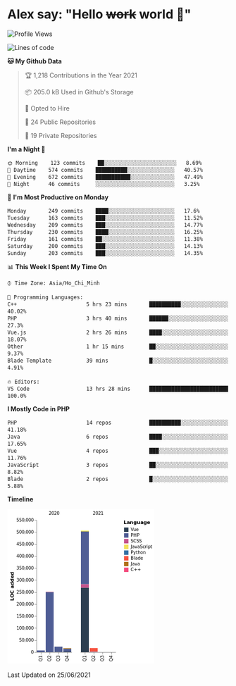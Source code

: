 # Alex say: "Hello ~~work~~ world 🐾"

<!--START_SECTION:waka-->
![Profile Views](http://img.shields.io/badge/Profile%20Views-0-blue)

![Lines of code](https://img.shields.io/badge/From%20Hello%20World%20I%27ve%20Written-820442%20lines%20of%20code-blue)

**🐱 My Github Data** 

> 🏆 1,218 Contributions in the Year 2021
 > 
> 📦 205.0 kB Used in Github's Storage 
 > 
> 💼 Opted to Hire
 > 
> 📜 24 Public Repositories 
 > 
> 🔑 19 Private Repositories  
 > 
**I'm a Night 🦉** 

```text
🌞 Morning    123 commits    ██░░░░░░░░░░░░░░░░░░░░░░░   8.69% 
🌆 Daytime    574 commits    ██████████░░░░░░░░░░░░░░░   40.57% 
🌃 Evening    672 commits    ███████████░░░░░░░░░░░░░░   47.49% 
🌙 Night      46 commits     ░░░░░░░░░░░░░░░░░░░░░░░░░   3.25%

```
📅 **I'm Most Productive on Monday** 

```text
Monday       249 commits    ████░░░░░░░░░░░░░░░░░░░░░   17.6% 
Tuesday      163 commits    ███░░░░░░░░░░░░░░░░░░░░░░   11.52% 
Wednesday    209 commits    ███░░░░░░░░░░░░░░░░░░░░░░   14.77% 
Thursday     230 commits    ████░░░░░░░░░░░░░░░░░░░░░   16.25% 
Friday       161 commits    ██░░░░░░░░░░░░░░░░░░░░░░░   11.38% 
Saturday     200 commits    ███░░░░░░░░░░░░░░░░░░░░░░   14.13% 
Sunday       203 commits    ███░░░░░░░░░░░░░░░░░░░░░░   14.35%

```


📊 **This Week I Spent My Time On** 

```text
⌚︎ Time Zone: Asia/Ho_Chi_Minh

💬 Programming Languages: 
C++                      5 hrs 23 mins       ██████████░░░░░░░░░░░░░░░   40.02% 
PHP                      3 hrs 40 mins       ██████░░░░░░░░░░░░░░░░░░░   27.3% 
Vue.js                   2 hrs 26 mins       ████░░░░░░░░░░░░░░░░░░░░░   18.07% 
Other                    1 hr 15 mins        ██░░░░░░░░░░░░░░░░░░░░░░░   9.37% 
Blade Template           39 mins             █░░░░░░░░░░░░░░░░░░░░░░░░   4.91%

🔥 Editors: 
VS Code                  13 hrs 28 mins      █████████████████████████   100.0%

```

**I Mostly Code in PHP** 

```text
PHP                      14 repos            ██████████░░░░░░░░░░░░░░░   41.18% 
Java                     6 repos             ████░░░░░░░░░░░░░░░░░░░░░   17.65% 
Vue                      4 repos             ███░░░░░░░░░░░░░░░░░░░░░░   11.76% 
JavaScript               3 repos             ██░░░░░░░░░░░░░░░░░░░░░░░   8.82% 
Blade                    2 repos             █░░░░░░░░░░░░░░░░░░░░░░░░   5.88%

```


**Timeline**

![Chart not found](https://raw.githubusercontent.com/alexzvn/alexzvn/main/charts/bar_graph.png) 


 Last Updated on 25/06/2021
<!--END_SECTION:waka-->

